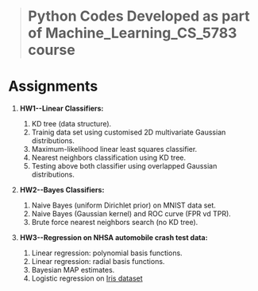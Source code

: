 > # Python Codes Developed as part of Machine_Learning_CS_5783 course
# Assignments

1. **HW1--Linear Classifiers:**
   1. KD tree (data structure).
   1. Trainig data set using customised 2D multivariate Gaussian distributions.
   1. Maximum-likelihood linear least squares classifier.
   1. Nearest neighbors classification using KD tree.
   1. Testing above both classifier using  overlapped Gaussian distributions.


1. **HW2--Bayes Classifiers:**
   1. Naive Bayes (uniform Dirichlet prior) on MNIST data set.
   1. Naive Bayes (Gaussian kernel) and ROC curve (FPR vd TPR).
   1. Brute force nearest neighbors search (no KD tree).
   
1. **HW3--Regression on NHSA automobile crash test data:**
   1. Linear regression: polynomial basis functions.
   1. Linear regression: radial basis functions.
   1. Bayesian MAP estimates.  
   1. Logistic regression on [Iris dataset](http://archive.ics.uci.edu/ml/machine-learning-databases/iris/iris.data)
